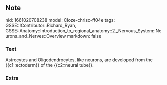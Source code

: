 ## Note
nid: 1661020708238
model: Cloze-chrisc-ff04e
tags: GSSE::!Contributor::Richard_Ryan, GSSE::Anatomy::Introduction_to_regional_anatomy::2._Nervous_System::Neurons_and_Nerves::Overview
markdown: false

### Text
<div class="toggle">
  Astrocytes and Oligodendrocytes, like neurons, are developed from
  the {{c1::ectoderm}} of the {{c2::neural tube}}.
</div>

### Extra

